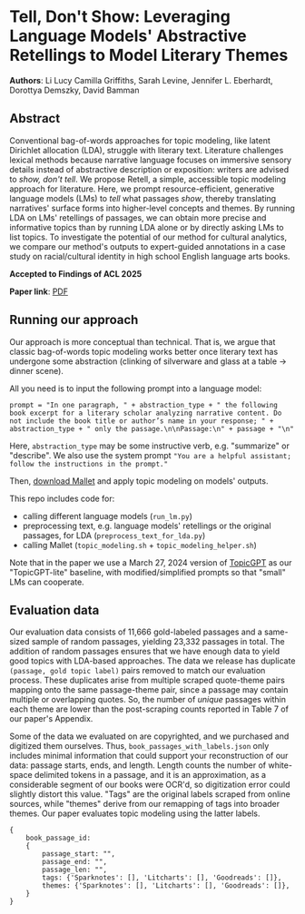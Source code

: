 # Tell, Don't Show: Leveraging Language Models' Abstractive Retellings to Model Literary Themes

**Authors**: Li Lucy Camilla Griffiths, Sarah Levine, Jennifer L. Eberhardt, Dorottya Demszky, David Bamman

## Abstract

Conventional bag-of-words approaches for topic modeling, like latent Dirichlet allocation (LDA), struggle with literary text. Literature challenges lexical methods because narrative language focuses on immersive sensory details instead of abstractive description or exposition: writers are advised to *show, don't tell*. We propose Retell, a simple, accessible topic modeling approach for literature. Here, we prompt resource-efficient, generative language models (LMs) to *tell* what passages *show*, thereby translating narratives' surface forms into higher-level concepts and themes. By running LDA on LMs' retellings of passages, we can obtain more precise and informative topics than by running LDA alone or by directly asking LMs to list topics. To investigate the potential of our method for cultural analytics, we compare our method's outputs to expert-guided annotations in a case study on racial/cultural identity in high school English language arts books. 

**Accepted to Findings of ACL 2025**

**Paper link**: [PDF](https://lucy3.github.io/assets/tell_dont_show.pdf)

## Running our approach

Our approach is more conceptual than technical. That is, we argue that classic bag-of-words topic modeling works better once literary text has undergone some abstraction (clinking of silverware and glass at a table → dinner scene).

All you need is to input the following prompt into a language model: 

```
prompt = "In one paragraph, " + abstraction_type + " the following book excerpt for a literary scholar analyzing narrative content. Do not include the book title or author’s name in your response; " + abstraction_type + " only the passage.\n\nPassage:\n" + passage + "\n"
```

Here, `abstraction_type` may be some instructive verb, e.g. "summarize" or "describe". We also use the system prompt `"You are a helpful assistant; follow the instructions in the prompt."`

Then, [download Mallet](https://github.com/mimno/Mallet/releases) and apply topic modeling on models' outputs. 

This repo includes code for: 
- calling different language models (`run_lm.py`)
- preprocessing text, e.g. language models' retellings or the original passages, for LDA (`preprocess_text_for_lda.py`)
- calling Mallet (`topic_modeling.sh` + `topic_modeling_helper.sh`)

Note that in the paper we use a March 27, 2024 version of [TopicGPT](https://github.com/chtmp223/topicGPT) as our "TopicGPT-lite" baseline, with modified/simplified prompts so that "small" LMs can cooperate. 

## Evaluation data

Our evaluation data consists of 11,666 gold-labeled passages and a same-sized sample of random passages, yielding 23,332 passages in total. The addition of random passages ensures that we have enough data to yield good topics with LDA-based approaches. The data we release has duplicate `(passage, gold topic label)` pairs removed to match our evaluation process. These duplicates arise from multiple scraped quote-theme pairs mapping onto the same passage-theme pair, since a passage may contain multiple or overlapping quotes. So, the number of *unique* passages within each theme are lower than the post-scraping counts reported in Table 7 of our paper's Appendix. 

Some of the data we evaluated on are copyrighted, and we purchased and digitized them ourselves. Thus, `book_passages_with_labels.json` only includes minimal information that could support your reconstruction of our data: passage starts, ends, and length. Length counts the number of white-space delimited tokens in a passage, and it is an approximation, as a considerable segment of our books were OCR'd, so digitization error could slightly distort this value. "Tags" are the original labels scraped from online sources, while "themes" derive from our remapping of tags into broader themes. Our paper evaluates topic modeling using the latter labels. 

```
{ 
    book_passage_id: 
    {
        passage_start: "",
        passage_end: "", 
        passage_len: "", 
        tags: {'Sparknotes': [], 'Litcharts': [], 'Goodreads': []}, 
        themes: {'Sparknotes': [], 'Litcharts': [], 'Goodreads': []}, 
    }
}
```
